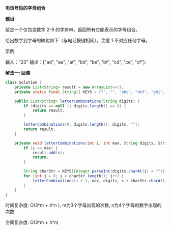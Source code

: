**电话号码的字母组合**

**题目:** 

给定一个仅包含数字 2-9 的字符串，返回所有它能表示的字母组合。

给出数字到字母的映射如下（与电话按键相同）。注意 1 不对应任何字母。

示例:

输入："23"
输出：["ad", "ae", "af", "bd", "be", "bf", "cd", "ce", "cf"].



**解法一: 回溯**

```java
class Solution {
    private List<String> result = new ArrayList<>();
    private static final String[] KEYS = {"", "", "abc", "def", "ghi", "jkl", "mno", "pqrs", "tuv", "wxyz"};

    public List<String> letterCombinations(String digits) {
        if (digits == null || digits.length() == 0) {
            return result;
        }

        letterCombinations(0, digits.length(), digits, "");
        return result;
    }

    private void letterCombinations(int i, int max, String digits, String s) {
        if (i == max) {
            result.add(s);
            return;
        }

        String charStr = KEYS[Integer.parseInt(digits.charAt(i) + "")];
        for (int j = 0; j < charStr.length(); j++) {
            letterCombinations(i + 1, max, digits, s + charStr.charAt(j));
        }
    }
}
```

时间复杂度: O(3^m + 4^n ), m为3个字母出现的次数, n为4个字母的数字出现的次数

空间复杂度: O(3^m + 4^n)

